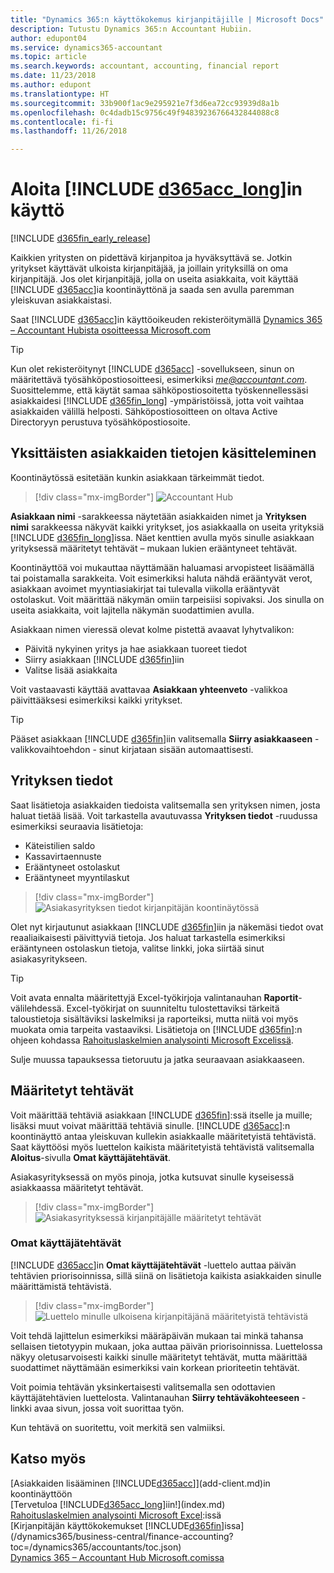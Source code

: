 ```yaml
---
title: "Dynamics 365:n käyttökokemus kirjanpitäjille | Microsoft Docs"
description: Tutustu Dynamics 365:n Accountant Hubiin.
author: edupont04
ms.service: dynamics365-accountant
ms.topic: article
ms.search.keywords: accountant, accounting, financial report
ms.date: 11/23/2018
ms.author: edupont
ms.translationtype: HT
ms.sourcegitcommit: 33b900f1ac9e295921e7f3d6ea72cc93939d8a1b
ms.openlocfilehash: 0c4dadb15c9756c49f94839236766432844088c8
ms.contentlocale: fi-fi
ms.lasthandoff: 11/26/2018

---
```

# <a name="get-started-with-include-d365acclongincludesd365acclongmdmd"></a>Aloita [!INCLUDE [d365acc_long](includes/d365acc_long_md.md)]in käyttö
[!INCLUDE [d365fin_early_release](includes/d365fin_early_release.md.md)]

Kaikkien yritysten on pidettävä kirjanpitoa ja hyväksyttävä se. Jotkin yritykset käyttävät ulkoista kirjanpitäjää, ja joillain yrityksillä on oma kirjanpitäjä. Jos olet kirjanpitäjä, jolla on useita asiakkaita, voit käyttää [!INCLUDE [d365acc](includes/d365acc_md.md)]ia koontinäyttönä ja saada sen avulla paremman yleiskuvan asiakkaistasi.  

Saat [!INCLUDE [d365acc](includes/d365acc_md.md)]in käyttöoikeuden rekisteröitymällä [Dynamics 365 – Accountant Hubista osoitteessa Microsoft.com](https://www.microsoft.com/en-us/dynamics365/financial-insights-for-accountants)  

> [!TIP]
>  Kun olet rekisteröitynyt [!INCLUDE [d365acc](includes/d365acc_md.md)] -sovellukseen, sinun on määritettävä työsähköpostiosoitteesi, esimerkiksi <em>me@accountant.com</em>. Suosittelemme, että käytät samaa sähköpostiosoitetta työskennellessäsi asiakkaidesi [!INCLUDE [d365fin_long](includes/d365fin_long_md.md)] -ympäristöissä, jotta voit vaihtaa asiakkaiden välillä helposti. Sähköpostiosoitteen on oltava Active Directoryyn perustuva työsähköpostiosoite.

## <a name="working-with-individual-clients"></a>Yksittäisten asiakkaiden tietojen käsitteleminen
Koontinäytössä esitetään kunkin asiakkaan tärkeimmät tiedot.  

> [!div class="mx-imgBorder"]
> ![Accountant Hub](./media/accountant-get-started/accountant-dashboard.png)

**Asiakkaan nimi** -sarakkeessa näytetään asiakkaiden nimet ja **Yrityksen nimi** sarakkeessa näkyvät kaikki yritykset, jos asiakkaalla on useita yrityksiä [!INCLUDE [d365fin_long](includes/d365fin_long_md.md)]issa. Näet kenttien avulla myös sinulle asiakkaan yrityksessä määritetyt tehtävät – mukaan lukien erääntyneet tehtävät.  

Koontinäyttöä voi mukauttaa näyttämään haluamasi arvopisteet lisäämällä tai poistamalla sarakkeita. Voit esimerkiksi haluta nähdä erääntyvät verot, asiakkaan avoimet myyntiasiakirjat tai tulevalla viikolla erääntyvät ostolaskut. Voit määrittää näkymän omiin tarpeisiisi sopivaksi. Jos sinulla on useita asiakkaita, voit lajitella näkymän suodattimien avulla.  

Asiakkaan nimen vieressä olevat kolme pistettä avaavat lyhytvalikon:

- Päivitä nykyinen yritys ja hae asiakkaan tuoreet tiedot  
- Siirry asiakkaan [!INCLUDE [d365fin](includes/d365fin_md.md)]iin  
- Valitse lisää asiakkaita  

Voit vastaavasti käyttää avattavaa **Asiakkaan yhteenveto** -valikkoa päivittääksesi esimerkiksi kaikki yritykset.  

> [!TIP]
>  Pääset asiakkaan [!INCLUDE [d365fin](includes/d365fin_md.md)]iin valitsemalla **Siirry asiakkaaseen** -valikkovaihtoehdon - sinut kirjataan sisään automaattisesti.

## <a name="company-details"></a>Yrityksen tiedot
Saat lisätietoja asiakkaiden tiedoista valitsemalla sen yrityksen nimen, josta haluat tietää lisää. Voit tarkastella avautuvassa **Yrityksen tiedot** -ruudussa esimerkiksi seuraavia lisätietoja:  

* Käteistilien saldo  
* Kassavirtaennuste  
* Erääntyneet ostolaskut  
* Erääntyneet myyntilaskut  

> [!div class="mx-imgBorder"]
> ![Asiakasyrityksen tiedot kirjanpitäjän koontinäytössä](./media/accountant-get-started/accountant-company-details.png)

Olet nyt kirjautunut asiakkaan [!INCLUDE [d365fin](includes/d365fin_md.md)]iin ja näkemäsi tiedot ovat reaaliaikaisesti päivittyviä tietoja. Jos haluat tarkastella esimerkiksi erääntyneen ostolaskun tietoja, valitse linkki, joka siirtää sinut asiakasyritykseen.  

> [!TIP]
> Voit avata ennalta määritettyjä Excel-työkirjoja valintanauhan **Raportit**-välilehdessä. Excel-työkirjat on suunniteltu tulostettaviksi tärkeitä taloustietoja sisältäviksi laskelmiksi ja raporteiksi, mutta niitä voi myös muokata omia tarpeita vastaaviksi. Lisätietoja on [!INCLUDE [d365fin](includes/d365fin_md.md)]:n ohjeen kohdassa [Rahoituslaskelmien analysointi Microsoft Excelissä](/dynamics365/business-central/finance-analyze-excel?toc=/dynamics365/accountants/toc.json).  

Sulje muussa tapauksessa tietoruutu ja jatka seuraavaan asiakkaaseen.  

## <a name="assigned-tasks"></a>Määritetyt tehtävät
Voit määrittää tehtäviä asiakkaan [!INCLUDE [d365fin](includes/d365fin_md.md)]:ssä itselle ja muille; lisäksi muut voivat määrittää tehtäviä sinulle. [!INCLUDE [d365acc](includes/d365acc_md.md)]:n koontinäyttö antaa yleiskuvan kullekin asiakkaalle määritetyistä tehtävistä. Saat käyttöösi myös luettelon kaikista määritetyistä tehtävistä valitsemalla **Aloitus**-sivulla **Omat käyttäjätehtävät**.  

Asiakasyrityksessä on myös pinoja, jotka kutsuvat sinulle kyseisessä asiakkaassa määritetyt tehtävät.

> [!div class="mx-imgBorder"]
> ![Asiakasyrityksessä kirjanpitäjälle määritetyt tehtävät](./media/accountant-get-started/accountant-company-details-tasks.png)

### <a name="my-user-tasks"></a>Omat käyttäjätehtävät
[!INCLUDE [d365acc](includes/d365acc_md.md)]in **Omat käyttäjätehtävät** -luettelo auttaa päivän tehtävien priorisoinnissa, sillä siinä on lisätietoja kaikista asiakkaiden sinulle määrittämistä tehtävistä.  

> [!div class="mx-imgBorder"]
> ![Luettelo minulle ulkoisena kirjanpitäjänä määritetyistä tehtävistä](./media/accountant-get-started/accountant-tasklist.png)

Voit tehdä lajittelun esimerkiksi määräpäivän mukaan tai minkä tahansa sellaisen tietotyypin mukaan, joka auttaa päivän priorisoinnissa. Luettelossa näkyy oletusarvoisesti kaikki sinulle määritetyt tehtävät, mutta määrittää suodattimet näyttämään esimerkiksi vain korkean prioriteetin tehtävät.

Voit poimia tehtävän yksinkertaisesti valitsemalla sen odottavien käyttäjätehtävien luettelosta. Valintanauhan **Siirry tehtäväkohteeseen** -linkki avaa sivun, jossa voit suorittaa työn.  

Kun tehtävä on suoritettu, voit merkitä sen valmiiksi.  

## <a name="see-also"></a>Katso myös

[Asiakkaiden lisääminen [!INCLUDE[d365acc](includes/d365acc_md.md)]](add-client.md)in koontinäyttöön  
[Tervetuloa [!INCLUDE[d365acc_long](includes/d365acc_long_md.md)]iin!](index.md)  
[Rahoituslaskelmien analysointi Microsoft Excel](/dynamics365/business-central/finance-analyze-excel?toc=/dynamics365/accountants/toc.json):issä  
[Kirjanpitäjän käyttökokemukset [!INCLUDE[d365fin](includes/d365fin_md.md)]issa](/dynamics365/business-central/finance-accounting?toc=/dynamics365/accountants/toc.json)  
[Dynamics 365 – Accountant Hub Microsoft.comissa](https://www.microsoft.com/en-us/dynamics365/financial-insights-for-accountants)  

